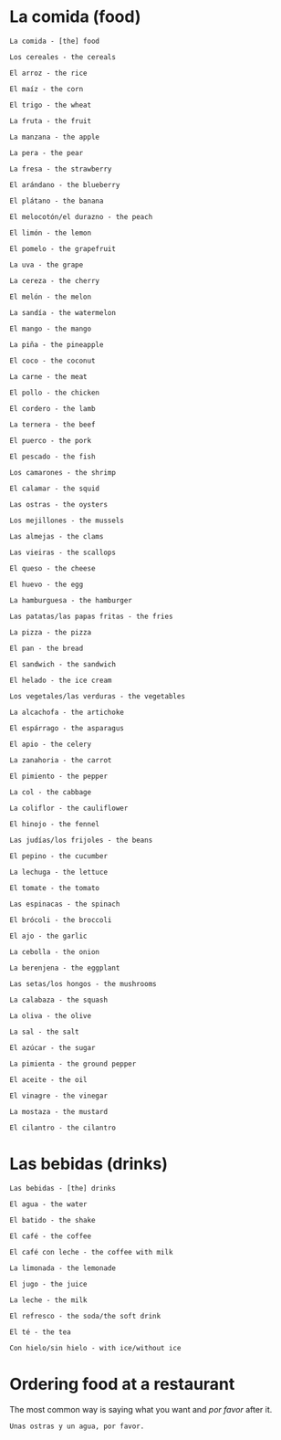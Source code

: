 # La comida (food)

    La comida - [the] food

    Los cereales - the cereals

    El arroz - the rice

    El maíz - the corn

    El trigo - the wheat

    La fruta - the fruit

    La manzana - the apple

    La pera - the pear

    La fresa - the strawberry

    El arándano - the blueberry

    El plátano - the banana

    El melocotón/el durazno - the peach

    El limón - the lemon

    El pomelo - the grapefruit

    La uva - the grape

    La cereza - the cherry

    El melón - the melon

    La sandía - the watermelon

    El mango - the mango

    La piña - the pineapple

    El coco - the coconut

    La carne - the meat

    El pollo - the chicken

    El cordero - the lamb

    La ternera - the beef

    El puerco - the pork

    El pescado - the fish

    Los camarones - the shrimp

    El calamar - the squid

    Las ostras - the oysters

    Los mejillones - the mussels

    Las almejas - the clams

    Las vieiras - the scallops

    El queso - the cheese

    El huevo - the egg

    La hamburguesa - the hamburger

    Las patatas/las papas fritas - the fries

    La pizza - the pizza

    El pan - the bread

    El sandwich - the sandwich

    El helado - the ice cream 

    Los vegetales/las verduras - the vegetables

    La alcachofa - the artichoke

    El espárrago - the asparagus

    El apio - the celery

    La zanahoria - the carrot

    El pimiento - the pepper

    La col - the cabbage

    La coliflor - the cauliflower

    El hinojo - the fennel

    Las judías/los frijoles - the beans

    El pepino - the cucumber

    La lechuga - the lettuce

    El tomate - the tomato

    Las espinacas - the spinach

    El brócoli - the broccoli

    El ajo - the garlic

    La cebolla - the onion

    La berenjena - the eggplant

    Las setas/los hongos - the mushrooms

    La calabaza - the squash

    La oliva - the olive

    La sal - the salt

    El azúcar - the sugar

    La pimienta - the ground pepper

    El aceite - the oil

    El vinagre - the vinegar

    La mostaza - the mustard

    El cilantro - the cilantro

# Las bebidas (drinks)

    Las bebidas - [the] drinks

    El agua - the water

    El batido - the shake

    El café - the coffee

    El café con leche - the coffee with milk

    La limonada - the lemonade

    El jugo - the juice

    La leche - the milk

    El refresco - the soda/the soft drink

    El té - the tea

    Con hielo/sin hielo - with ice/without ice

# Ordering food at a restaurant

The most common way is saying what you want and *por favor* after it.

    Unas ostras y un agua, por favor.